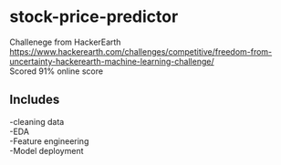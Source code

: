 # stock-price-predictor
Challenege from HackerEarth \
https://www.hackerearth.com/challenges/competitive/freedom-from-uncertainty-hackerearth-machine-learning-challenge/ \
Scored 91% online score 

## Includes 
-cleaning data\
-EDA \
-Feature engineering \
-Model deployment



